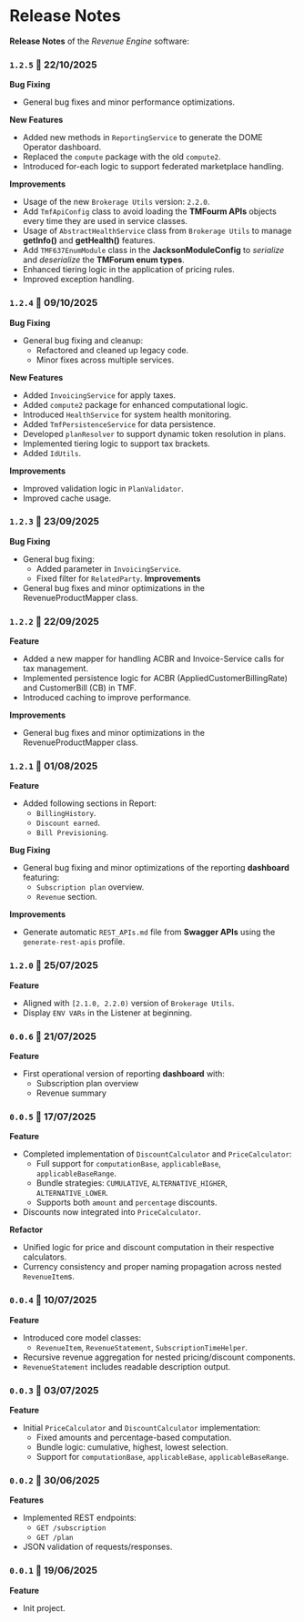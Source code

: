 # Release Notes
 
**Release Notes** of the *Revenue Engine* software:


### <code>1.2.5</code> :calendar: 22/10/2025
**Bug Fixing**
- General bug fixes and minor performance optimizations.

**New Features**
- Added new methods in `ReportingService` to generate the DOME Operator dashboard.
- Replaced the `compute` package with the old `compute2`.
- Introduced for-each logic to support federated marketplace handling.

**Improvements**
- Usage of the new `Brokerage Utils` version: `2.2.0`.
- Add `TmfApiConfig` class to avoid loading the **TMFourm APIs** objects every time they are used in service classes.
- Usage of `AbstractHealthService` class from `Brokerage Utils` to manage **getInfo()** and **getHealth()** features.
- Add `TMF637EnumModule` class in the **JacksonModuleConfig** to *serialize* and *deserialize* the **TMForum enum types**.
- Enhanced tiering logic in the application of pricing rules.
- Improved exception handling.


### <code>1.2.4</code> :calendar: 09/10/2025
**Bug Fixing**
- General bug fixing and cleanup:
  - Refactored and cleaned up legacy code.
  - Minor fixes across multiple services.

**New Features**
- Added `InvoicingService` for apply taxes.
- Added `compute2` package for enhanced computational logic.
- Introduced `HealthService` for system health monitoring.
- Added `TmfPersistenceService` for data persistence.
- Developed `planResolver` to support dynamic token resolution in plans.
- Implemented tiering logic to support tax brackets.
- Added `IdUtils`.

**Improvements**
- Improved validation logic in `PlanValidator`.
- Improved cache usage.

### <code>1.2.3</code> :calendar: 23/09/2025
**Bug Fixing**
- General bug fixing:
	- Added parameter in `InvoicingService`.
	- Fixed filter for `RelatedParty`.
**Improvements**
- General bug fixes and minor optimizations in the RevenueProductMapper class.


### <code>1.2.2</code> :calendar: 22/09/2025
**Feature**
- Added a new mapper for handling ACBR and Invoice-Service calls for tax management.
- Implemented persistence logic for ACBR (AppliedCustomerBillingRate) and CustomerBill (CB) in TMF.
- Introduced caching to improve performance.
  
**Improvements**
- General bug fixes and minor optimizations in the RevenueProductMapper class.

### <code>1.2.1</code> :calendar: 01/08/2025
**Feature**
- Added following sections in Report:
	- `BillingHistory`.
	- `Discount earned`.
	- `Bill Previsioning`.
  
**Bug Fixing**
- General bug fixing and minor optimizations of the reporting **dashboard** featuring:
	- `Subscription plan` overview.
	- `Revenue` section.

**Improvements**
* Generate automatic `REST_APIs.md` file from **Swagger APIs** using the `generate-rest-apis` profile.

### <code>1.2.0</code> :calendar: 25/07/2025
**Feature**
* Aligned with `[2.1.0, 2.2.0)` version of `Brokerage Utils`.
* Display `ENV VARs` in the Listener at beginning.
 
 
### <code>0.0.6</code> :calendar: 21/07/2025
**Feature**
- First operational version of reporting **dashboard** with:
  - Subscription plan overview
  - Revenue summary
  
  
### <code>0.0.5</code> :calendar: 17/07/2025
**Feature**
- Completed implementation of `DiscountCalculator` and `PriceCalculator`:
  - Full support for `computationBase`, `applicableBase`, `applicableBaseRange`.
  - Bundle strategies: `CUMULATIVE`, `ALTERNATIVE_HIGHER`, `ALTERNATIVE_LOWER`.
  - Supports both `amount` and `percentage` discounts.
- Discounts now integrated into `PriceCalculator`.
 
**Refactor**
- Unified logic for price and discount computation in their respective calculators.
- Currency consistency and proper naming propagation across nested `RevenueItem`s.
 
 
### <code>0.0.4</code> :calendar: 10/07/2025
**Feature**
- Introduced core model classes:
  - `RevenueItem`, `RevenueStatement`, `SubscriptionTimeHelper`.
- Recursive revenue aggregation for nested pricing/discount components.
- `RevenueStatement` includes readable description output.
 
 
### <code>0.0.3</code> :calendar: 03/07/2025
**Feature**
- Initial `PriceCalculator` and `DiscountCalculator` implementation:
  - Fixed amounts and percentage-based computation.
  - Bundle logic: cumulative, highest, lowest selection.
  - Support for `computationBase`, `applicableBase`, `applicableBaseRange`.
 
 
### <code>0.0.2</code> :calendar: 30/06/2025
**Features**
- Implemented REST endpoints:
  - `GET /subscription`
  - `GET /plan`
- JSON validation of requests/responses.
 
 
### <code>0.0.1</code> :calendar: 19/06/2025
**Feature**
* Init project.